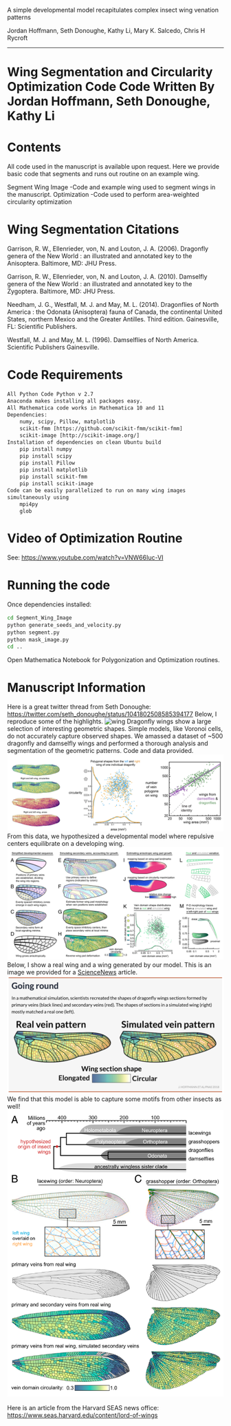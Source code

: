 A simple developmental model recapitulates complex
insect wing venation patterns

Jordan Hoffmann,
Seth Donoughe,
Kathy Li,
Mary K. Salcedo,
Chris H Rycroft

***************************************************************
Wing Segmentation and Circularity Optimization Code
Code Written By Jordan Hoffmann, Seth Donoughe, Kathy Li
===============================================================



Contents
===============================================================
All code used in the manuscript is available upon request. Here we provide
basic code that segments and runs out routine on an example wing.

Segment Wing Image 
	-Code and example wing used to segment wings in the manuscript.
Optimization
	-Code used to perform area-weighted circularity optimization


Wing Segmentation Citations
===============================================================
Garrison, R. W., Ellenrieder, von, N. and Louton, J. A. (2006). Dragonfly genera of the New World : an illustrated and annotated key to the Anisoptera. Baltimore, MD: JHU Press.

Garrison, R. W., Ellenrieder, von, N. and Louton, J. A. (2010). Damselfly genera of the New World : an illustrated and annotated key to the Zygoptera. Baltimore, MD: JHU Press.

Needham, J. G., Westfall, M. J. and May, M. L. (2014). Dragonflies of North America : the Odonata (Anisoptera) fauna of Canada, the continental United States, northern Mexico and the Greater Antilles. Third edition. Gainesville, FL: Scientific Publishers.

Westfall, M. J. and May, M. L. (1996). Damselflies of North America. Scientific Publishers Gainesville.

Code Requirements
===============================================================
	All Python Code Python v 2.7
	Anaconda makes installing all packages easy.
	All Mathematica code works in Mathematica 10 and 11
	Dependencies:
		numy, scipy, Pillow, matplotlib
		scikit-fmm [https://github.com/scikit-fmm/scikit-fmm]
		scikit-image [http://scikit-image.org/]
	Installation of dependencies on clean Ubuntu build
		pip install numpy
		pip install scipy
		pip install Pillow
		pip install matplotlib
		pip install scikit-fmm
		pip install scikit-image
	Code can be easily parallelized to run on many wing images simultaneously using
		mpi4py
		glob



Video of Optimization Routine
===============================================================
See: https://www.youtube.com/watch?v=VNW66Iuc-VI

Running the code
===============================================================
Once dependencies installed:
```bash
cd Segment_Wing_Image
python generate_seeds_and_velocity.py
python segment.py
python mask_image.py
cd ..
```
Open Mathematica Notebook for Polygonization and Optimization routines.

Manuscript Information
===============================================================
Here is a great twitter thread from Seth Donoughe: https://twitter.com/seth_donoughe/status/1041802508585394177
Below, I reproduce some of the highlights.
![wing](./ims/wing.png)
Dragonfly wings show a large selection of interesting geometric shapes. Simple models, like Voronoi cells, do not accurately capture observed shapes.
We amassed a dataset of ~500 dragonfly and damselfly wings and performed a thorough analysis and segmentation of the geometric patterns. Code and data provided. 
![data](./ims/data.png)
From this data, we hypothesized a developmental model where repulsive centers equilibrate on a developing wing. 
![data](./ims/model_model.png)
Below, I show a real wing and a wing generated by our model. This is an image we provided for a [ScienceNews](https://www.sciencenews.org/article/how-math-helps-explain-delicate-patterns-dragonfly-wings) article.
![map](./ims/model_map.png)
We find that this model is able to capture some motifs from other insects as well!
![map](./ims/other.png)

Here is an article from the Harvard SEAS news office: https://www.seas.harvard.edu/content/lord-of-wings

